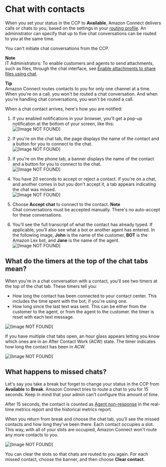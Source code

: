 # Chat with contacts<a name="work-with-chats"></a>

When you set your status in the CCP to **Available**, Amazon Connect delivers calls or chats to you, based on the settings in your [routing profile](routing-profiles.md)\. An administrator can specify that up to five chat conversations can be routed to you at the same time\. 

You can't initiate chat conversations from the CCP\.

**Note**  
IT Administrators: To enable customers and agents to send attachments, such as files, through the chat interface, see [Enable attachments to share files using chat](enable-attachments.md)\.

**Tip**  
Amazon Connect routes contacts to you for only one channel at a time\. When you're on a call, you won't be routed a chat conversation\. And when you're handling chat conversations, you won't be routed a call\.

When a chat contact arrives, here's how you are notified:

1. If you enabled notifications in your browser, you'll get a pop\-up notification at the bottom of your screen, like this:   
![\[Image NOT FOUND\]](http://docs.aws.amazon.com/connect/latest/adminguide/images/chat-notify.png)

1. If you're on the chat tab, the page displays the name of the contact and a button for you to connect to the chat\.  
![\[Image NOT FOUND\]](http://docs.aws.amazon.com/connect/latest/adminguide/images/incoming-chat-ccp.png)

1. If you're on the phone tab, a banner displays the name of the contact and a button for you to connect to the chat\.  
![\[Image NOT FOUND\]](http://docs.aws.amazon.com/connect/latest/adminguide/images/chat-incoming-banner.png)

1. You have 20 seconds to accept or reject a contact\. If you're on a chat, and another comes in but you don't accept it, a tab appears indicating the chat was missed\.   
![\[Image NOT FOUND\]](http://docs.aws.amazon.com/connect/latest/adminguide/images/missed-chat-tab.png)

1. Choose **Accept chat** to connect to the contact\. 
**Note**  
Chat conversations must be accepted manually\. There's no auto\-accept for these conversations\.

1. You'll see the full transcript of what the contact has already typed\. If applicable, you'll also see what a bot or another agent has entered\. In the following image, **John** is the name of the customer, **BOT** is the Amazon Lex bot, and **Jane** is the name of the agent\.   
![\[Image NOT FOUND\]](http://docs.aws.amazon.com/connect/latest/adminguide/images/ccp-chat-agent.png)

## What do the timers at the top of the chat tabs mean?<a name="timer-in-chat-windows"></a>

When you're in a chat conversation with a contact, you'll see two timers at the top of the chat tab\. These timers tell you: 
+ How long the contact has been connected to your contact center\. This includes the time spent with the bot, if you're using one\.
+ How long since the last text was sent\. This can be either from the customer to the agent, or from the agent to the customer\. the timer is reset with each text message\. 

![\[Image NOT FOUND\]](http://docs.aws.amazon.com/connect/latest/adminguide/images/chat-timers.png)

If you have multiple chat tabs open, an hour glass appears letting you know which ones are in an After Contact Work \(ACW\) state\. The timer indicates how long the contact has been in ACW\. 

![\[Image NOT FOUND\]](http://docs.aws.amazon.com/connect/latest/adminguide/images/chat-acw.png)

## What happens to missed chats?<a name="missed-chats"></a>

Let's say you take a break but forget to change your status in the CCP from **Available** to **Break**\. Amazon Connect tries to route a chat to you for 15 seconds\. Keep in mind that your admin can't configure this amount of time\. 

After 15 seconds, the contact is counted as [Agent non\-response](real-time-metrics-definitions.md#agent-non-response-real-time) in the real\-time metrics report and the historical metrics report\.

When you return from break and choose the chat tab, you'll see the missed contacts and how long they've been there\. Each contact occupies a slot\. This way, with all of your slots are occupied, Amazon Connect won't route any more contacts to you\.

![\[Image NOT FOUND\]](http://docs.aws.amazon.com/connect/latest/adminguide/images/missed-chat-name.png)

You can clear the slots so that chats are routed to you again\. For each missed contact, choose the banner, and then choose **Clear contact**\. 